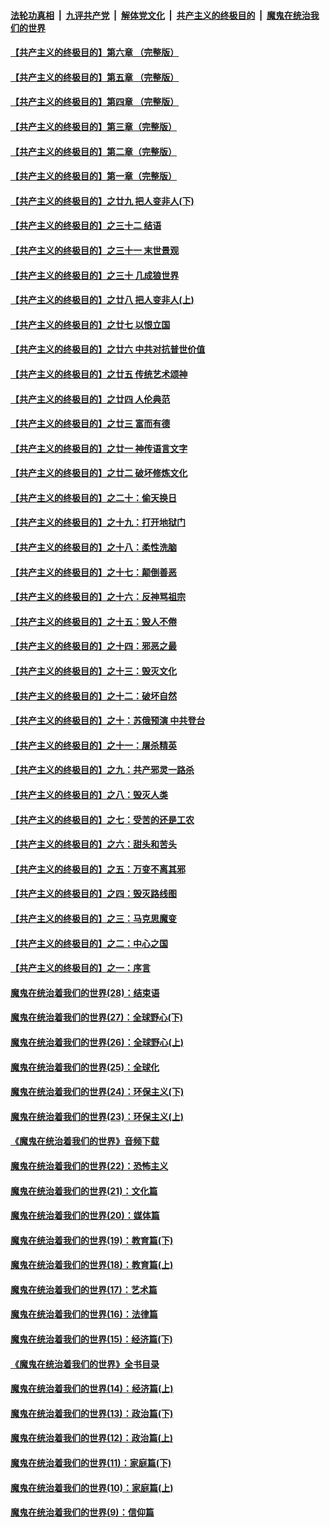 ####  [法轮功真相](../../../../basic/blob/master/README.md?t=06082101) &nbsp;|&nbsp; [九评共产党](../../../../9ping.md/blob/master/README.md?t=06082101) &nbsp;|&nbsp; [解体党文化](../../../../jtdwh.md/blob/master/README.md?t=06082101)  &nbsp;|&nbsp; [共产主义的终极目的](../../../../gczydzjmd.md/blob/master/README.md?t=06082101) &nbsp;|&nbsp; [魔鬼在统治我们的世界](../../../../mgztzwmdsj.md/blob/master/README.md?t=06082101) 

#### [【共产主义的终极目的】第六章 （完整版）](../pages/nsc422/n11428913.md?t=06082101) 

#### [【共产主义的终极目的】第五章 （完整版）](../pages/nsc422/n11428912.md?t=06082101) 

#### [【共产主义的终极目的】第四章 （完整版）](../pages/nsc422/n11428907.md?t=06082101) 

#### [【共产主义的终极目的】第三章（完整版）](../pages/nsc422/n11428848.md?t=06082101) 

#### [【共产主义的终极目的】第二章（完整版）](../pages/nsc422/n11428831.md?t=06082101) 

#### [【共产主义的终极目的】第一章（完整版）](../pages/nsc422/n11417651.md?t=06082101) 

#### [【共产主义的终极目的】之廿九 把人变非人(下)](../pages/nsc422/n11344140.md?t=06082101) 

#### [【共产主义的终极目的】之三十二 结语](../pages/nsc422/n11360535.md?t=06082101) 

#### [【共产主义的终极目的】之三十一 末世景观](../pages/nsc422/n11351129.md?t=06082101) 

#### [【共产主义的终极目的】之三十 几成狼世界](../pages/nsc422/n11348280.md?t=06082101) 

#### [【共产主义的终极目的】之廿八 把人变非人(上)](../pages/nsc422/n11340492.md?t=06082101) 

#### [【共产主义的终极目的】之廿七 以恨立国](../pages/nsc422/n11336944.md?t=06082101) 

#### [【共产主义的终极目的】之廿六 中共对抗普世价值](../pages/nsc422/n11324785.md?t=06082101) 

#### [【共产主义的终极目的】之廿五 传统艺术颂神](../pages/nsc422/n11296396.md?t=06082101) 

#### [【共产主义的终极目的】之廿四 人伦典范](../pages/nsc422/n11296397.md?t=06082101) 

#### [【共产主义的终极目的】之廿三 富而有德](../pages/nsc422/n11283598.md?t=06082101) 

#### [【共产主义的终极目的】之廿一 神传语言文字](../pages/nsc422/n11263265.md?t=06082101) 

#### [【共产主义的终极目的】之廿二 破坏修炼文化](../pages/nsc422/n11245728.md?t=06082101) 

#### [【共产主义的终极目的】之二十：偷天换日](../pages/nsc422/n11238846.md?t=06082101) 

#### [【共产主义的终极目的】之十九：打开地狱门](../pages/nsc422/n11206376.md?t=06082101) 

#### [【共产主义的终极目的】之十八：柔性洗脑](../pages/nsc422/n11199994.md?t=06082101) 

#### [【共产主义的终极目的】之十七：颠倒善恶](../pages/nsc422/n11179782.md?t=06082101) 

#### [【共产主义的终极目的】之十六：反神骂祖宗](../pages/nsc422/n11166798.md?t=06082101) 

#### [【共产主义的终极目的】之十五：毁人不倦](../pages/nsc422/n11166792.md?t=06082101) 

#### [【共产主义的终极目的】之十四：邪恶之最](../pages/nsc422/n11150249.md?t=06082101) 

#### [【共产主义的终极目的】之十三：毁灭文化](../pages/nsc422/n11135227.md?t=06082101) 

#### [【共产主义的终极目的】之十二：破坏自然](../pages/nsc422/n11135214.md?t=06082101) 

#### [【共产主义的终极目的】之十：苏俄预演 中共登台](../pages/nsc422/n11118424.md?t=06082101) 

#### [【共产主义的终极目的】之十一：屠杀精英](../pages/nsc422/n11118442.md?t=06082101) 

#### [【共产主义的终极目的】之九：共产邪灵一路杀](../pages/nsc422/n11114139.md?t=06082101) 

#### [【共产主义的终极目的】之八：毁灭人类](../pages/nsc422/n11108503.md?t=06082101) 

#### [【共产主义的终极目的】之七：受苦的还是工农](../pages/nsc422/n11101809.md?t=06082101) 

#### [【共产主义的终极目的】之六：甜头和苦头](../pages/nsc422/n11096971.md?t=06082101) 

#### [【共产主义的终极目的】之五：万变不离其邪](../pages/nsc422/n11091285.md?t=06082101) 

#### [【共产主义的终极目的】之四：毁灭路线图](../pages/nsc422/n11086284.md?t=06082101) 

#### [【共产主义的终极目的】之三：马克思魔变](../pages/nsc422/n11061941.md?t=06082101) 

#### [【共产主义的终极目的】之二：中心之国](../pages/nsc422/n11047728.md?t=06082101) 

#### [【共产主义的终极目的】之一：序言](../pages/nsc422/n11086077.md?t=06082101) 

#### [魔鬼在统治着我们的世界(28)：结束语](../pages/nsc422/n10936246.md?t=06082101) 

#### [魔鬼在统治着我们的世界(27)：全球野心(下)](../pages/nsc422/n10928319.md?t=06082101) 

#### [魔鬼在统治着我们的世界(26)：全球野心(上)](../pages/nsc422/n10900318.md?t=06082101) 

#### [魔鬼在统治着我们的世界(25)：全球化](../pages/nsc422/n10788205.md?t=06082101) 

#### [魔鬼在统治着我们的世界(24)：环保主义(下)](../pages/nsc422/n10695307.md?t=06082101) 

#### [魔鬼在统治着我们的世界(23)：环保主义(上)](../pages/nsc422/n10688613.md?t=06082101) 

#### [《魔鬼在统治着我们的世界》音频下载](../pages/nsc422/n10635553.md?t=06082101) 

#### [魔鬼在统治着我们的世界(22)：恐怖主义](../pages/nsc422/n10614727.md?t=06082101) 

#### [魔鬼在统治着我们的世界(21)：文化篇](../pages/nsc422/n10597706.md?t=06082101) 

#### [魔鬼在统治着我们的世界(20)：媒体篇](../pages/nsc422/n10586579.md?t=06082101) 

#### [魔鬼在统治着我们的世界(19)：教育篇(下)](../pages/nsc422/n10564808.md?t=06082101) 

#### [魔鬼在统治着我们的世界(18)：教育篇(上)](../pages/nsc422/n10526970.md?t=06082101) 

#### [魔鬼在统治着我们的世界(17)：艺术篇](../pages/nsc422/n10499093.md?t=06082101) 

#### [魔鬼在统治着我们的世界(16)：法律篇](../pages/nsc422/n10485969.md?t=06082101) 

#### [魔鬼在统治着我们的世界(15)：经济篇(下)](../pages/nsc422/n10469975.md?t=06082101) 

#### [《魔鬼在统治着我们的世界》全书目录](../pages/nsc422/n10464261.md?t=06082101) 

#### [魔鬼在统治着我们的世界(14)：经济篇(上)](../pages/nsc422/n10457370.md?t=06082101) 

#### [魔鬼在统治着我们的世界(13)：政治篇(下)](../pages/nsc422/n10448270.md?t=06082101) 

#### [魔鬼在统治着我们的世界(12)：政治篇(上)](../pages/nsc422/n10444576.md?t=06082101) 

#### [魔鬼在统治着我们的世界(11)：家庭篇(下)](../pages/nsc422/n10440961.md?t=06082101) 

#### [魔鬼在统治着我们的世界(10)：家庭篇(上)](../pages/nsc422/n10435448.md?t=06082101) 

#### [魔鬼在统治着我们的世界(9)：信仰篇](../pages/nsc422/n10432159.md?t=06082101) 

